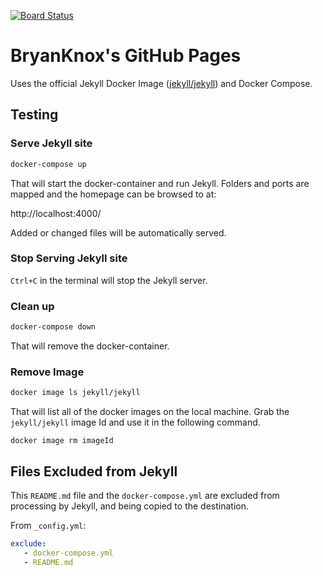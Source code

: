 [![Board Status](https://dev.azure.com/knoxbits/d0100851-2dc5-46c5-8610-8f42f950967e/00d7143c-c583-40ef-8f49-0ea7203dc194/_apis/work/boardbadge/bb29497a-6342-4b3b-adf7-5867f33fa495)](https://dev.azure.com/knoxbits/d0100851-2dc5-46c5-8610-8f42f950967e/_boards/board/t/00d7143c-c583-40ef-8f49-0ea7203dc194/Microsoft.RequirementCategory/)

# BryanKnox's GitHub Pages


Uses the official Jekyll Docker Image ([jekyll/jekyll](https://hub.docker.com/r/jekyll/jekyll)) and Docker Compose.

## Testing

### Serve Jekyll site

```bash
docker-compose up
```

That will start the docker-container and run Jekyll. Folders and ports are mapped and the homepage can be browsed to at:

http://localhost:4000/

Added or changed files will be automatically served.


### Stop Serving Jekyll site

`Ctrl+C` in the terminal will stop the Jekyll server.

### Clean up


```bash
docker-compose down
```
That will remove the docker-container.

### Remove Image

```bash
docker image ls jekyll/jekyll
```
That will list all of the docker images on the local machine. Grab the `jekyll/jekyll` image Id and use it in the following command.

```
docker image rm imageId
```


## Files Excluded from Jekyll

This `README.md` file and the `docker-compose.yml` are excluded from processing by Jekyll, and being copied to the destination.

From `_config.yml`:
```yaml
exclude:
   - docker-compose.yml
   - README.md
```

